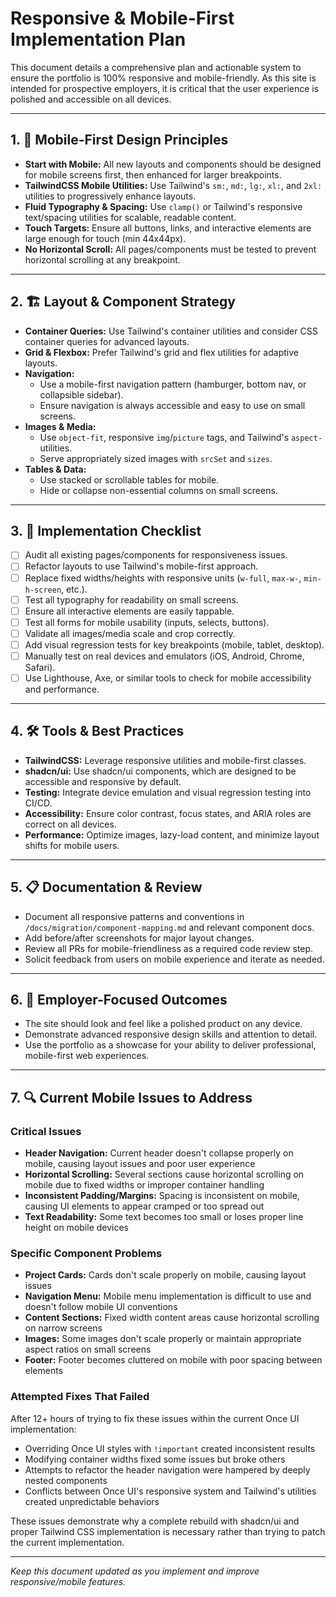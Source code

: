 # Responsive & Mobile-First Implementation Plan

This document details a comprehensive plan and actionable system to ensure the portfolio is 100% responsive and mobile-friendly. As this site is intended for prospective employers, it is critical that the user experience is polished and accessible on all devices.

---

## 1. 📱 Mobile-First Design Principles

- **Start with Mobile:** All new layouts and components should be designed for mobile screens first, then enhanced for larger breakpoints.
- **TailwindCSS Mobile Utilities:** Use Tailwind's `sm:`, `md:`, `lg:`, `xl:`, and `2xl:` utilities to progressively enhance layouts.
- **Fluid Typography & Spacing:** Use `clamp()` or Tailwind's responsive text/spacing utilities for scalable, readable content.
- **Touch Targets:** Ensure all buttons, links, and interactive elements are large enough for touch (min 44x44px).
- **No Horizontal Scroll:** All pages/components must be tested to prevent horizontal scrolling at any breakpoint.

---

## 2. 🏗️ Layout & Component Strategy

- **Container Queries:** Use Tailwind's container utilities and consider CSS container queries for advanced layouts.
- **Grid & Flexbox:** Prefer Tailwind's grid and flex utilities for adaptive layouts.
- **Navigation:**
  - Use a mobile-first navigation pattern (hamburger, bottom nav, or collapsible sidebar).
  - Ensure navigation is always accessible and easy to use on small screens.
- **Images & Media:**
  - Use `object-fit`, responsive `img`/`picture` tags, and Tailwind's `aspect-` utilities.
  - Serve appropriately sized images with `srcSet` and `sizes`.
- **Tables & Data:**
  - Use stacked or scrollable tables for mobile.
  - Hide or collapse non-essential columns on small screens.

---

## 3. 🧩 Implementation Checklist

- [ ] Audit all existing pages/components for responsiveness issues.
- [ ] Refactor layouts to use Tailwind's mobile-first approach.
- [ ] Replace fixed widths/heights with responsive units (`w-full`, `max-w-`, `min-h-screen`, etc.).
- [ ] Test all typography for readability on small screens.
- [ ] Ensure all interactive elements are easily tappable.
- [ ] Test all forms for mobile usability (inputs, selects, buttons).
- [ ] Validate all images/media scale and crop correctly.
- [ ] Add visual regression tests for key breakpoints (mobile, tablet, desktop).
- [ ] Manually test on real devices and emulators (iOS, Android, Chrome, Safari).
- [ ] Use Lighthouse, Axe, or similar tools to check for mobile accessibility and performance.

---

## 4. 🛠️ Tools & Best Practices

- **TailwindCSS:** Leverage responsive utilities and mobile-first classes.
- **shadcn/ui:** Use shadcn/ui components, which are designed to be accessible and responsive by default.
- **Testing:** Integrate device emulation and visual regression testing into CI/CD.
- **Accessibility:** Ensure color contrast, focus states, and ARIA roles are correct on all devices.
- **Performance:** Optimize images, lazy-load content, and minimize layout shifts for mobile users.

---

## 5. 📋 Documentation & Review

- Document all responsive patterns and conventions in `/docs/migration/component-mapping.md` and relevant component docs.
- Add before/after screenshots for major layout changes.
- Review all PRs for mobile-friendliness as a required code review step.
- Solicit feedback from users on mobile experience and iterate as needed.

---

## 6. 🚀 Employer-Focused Outcomes

- The site should look and feel like a polished product on any device.
- Demonstrate advanced responsive design skills and attention to detail.
- Use the portfolio as a showcase for your ability to deliver professional, mobile-first web experiences.

---

## 7. 🔍 Current Mobile Issues to Address

### Critical Issues

- **Header Navigation:** Current header doesn't collapse properly on mobile, causing layout issues and poor user experience
- **Horizontal Scrolling:** Several sections cause horizontal scrolling on mobile due to fixed widths or improper container handling
- **Inconsistent Padding/Margins:** Spacing is inconsistent on mobile, causing UI elements to appear cramped or too spread out
- **Text Readability:** Some text becomes too small or loses proper line height on mobile devices

### Specific Component Problems

- **Project Cards:** Cards don't scale properly on mobile, causing layout issues
- **Navigation Menu:** Mobile menu implementation is difficult to use and doesn't follow mobile UI conventions
- **Content Sections:** Fixed width content areas cause horizontal scrolling on narrow screens
- **Images:** Some images don't scale properly or maintain appropriate aspect ratios on small screens
- **Footer:** Footer becomes cluttered on mobile with poor spacing between elements

### Attempted Fixes That Failed

After 12+ hours of trying to fix these issues within the current Once UI implementation:

- Overriding Once UI styles with `!important` created inconsistent results
- Modifying container widths fixed some issues but broke others
- Attempts to refactor the header navigation were hampered by deeply nested components
- Conflicts between Once UI's responsive system and Tailwind's utilities created unpredictable behaviors

These issues demonstrate why a complete rebuild with shadcn/ui and proper Tailwind CSS implementation is necessary rather than trying to patch the current implementation.

---

_Keep this document updated as you implement and improve responsive/mobile features._
